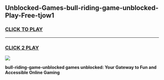
## Unblocked-Games-bull-riding-game-unblocked-Play-Free-tjow1
<h3>
<a href="https://premium76.site?title=bull-riding-game-unblocked&ref=12A">CLICK TO PLAY</a></h3>
<hr>

<h3>
<a href="https://premium76.site?title=bull-riding-game-unblocked&ref=12A">CLICK 2 PLAY</a>
  
</h3>

<a href="https://premium76.site?title=bull-riding-game-unblocked&ref=12A"><img src="https://clearcache.store/games.png"></a>


**bull-riding-game-unblocked games unblocked: Your Gateway to Fun and Accessible Online Gaming**
